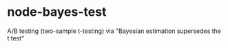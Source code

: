 # node-bayes-test
A/B testing (two-sample t-testing) via "Bayesian estimation supersedes the t test"
